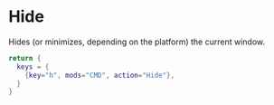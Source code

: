 # Hide

Hides (or minimizes, depending on the platform) the current window.

```lua
return {
  keys = {
    {key="h", mods="CMD", action="Hide"},
  }
}
```


